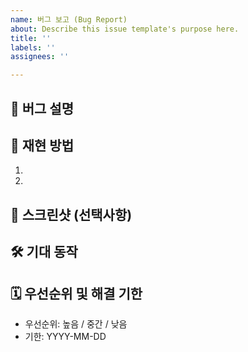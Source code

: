 ```yaml
---
name: 버그 보고 (Bug Report)
about: Describe this issue template's purpose here.
title: ''
labels: ''
assignees: ''

---
```


## 🐞 버그 설명
<!-- 발견된 버그에 대한 설명 -->
<!-- EX) 특정 선수에 대해 검색했는데 선수 사진이 업로드가 안됨 -->
## 📌 재현 방법
1. <!-- 단계1 -->
2. <!-- 단계2 -->

<!-- EX) 
1. 선수 검색 페이지 
2. 선수 검색
3. 선수 사진이 안나옴
-->
## 📸 스크린샷 (선택사항)
<!-- 버그 관련 스크린샷 첨부 -->

## 🛠 기대 동작
<!-- 버그가 없었다면 기대되는 동작 -->

## 🗓 우선순위 및 해결 기한
- 우선순위: 높음 / 중간 / 낮음
- 기한: YYYY-MM-DD

